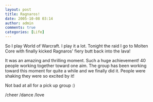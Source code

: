 ```yaml
---
layout: post
title: Ragnaros!
date: 2005-10-08 03:14
author: admin
comments: true
categories: [Life]
---
```

So I play World of Warcraft.  I play it a lot.  Tonight the raid I go to Molten Core with finally kicked Ragnaros&apos; fiery butt back into the lava!

It was an amazing and thrilling moment.  Such a huge achievement!  40 people working together toward one aim.  The group has been working toward this moment for quite a while and we finally did it.  People were shaking they were so excited by it!

Not bad at all for a pick up group :)

/cheer
/dance
/love
